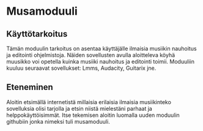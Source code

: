 # Musamoduuli

## Käyttötarkoitus

Tämän moduulin tarkoitus on asentaa käyttäjälle ilmaisia musiikin nauhoitus ja editointi ohjelmistoja.
Näiden sovellusten avulla aloitteleva köyhä muusikko voi opetella kuinka musiiki nauhoitus ja editointi toimii.
Moduuliin kuuluu seuraavat sovellukset: Lmms, Audacity, Guitarix jne.


## Eteneminen

Aloitin etsimällä internetistä millaisia erilaisia ilmaisia musiikinteko sovelluksia olisi tarjolla
ja etsin niistä mielestäni parhaat ja helppokäyttöisimmät. 
Itse tekemisen aloitin luomalla uuden moduulin githubiin jonka nimeksi tuli musamoduuli.
  

